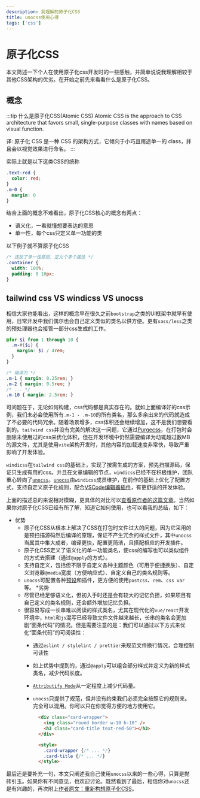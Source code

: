 ```yaml
---
description: 我理解的原子化CSS
title: unocss使用心得
tags: ['css']
---
```

# 原子化CSS

本文简述一下个人在使用原子化css开发时的一些感触，并简单说说我理解相较于其他CSS架构的优劣。在开始之前先来看看什么是原子化CSS。

## 概念

:::tip 什么是原子化CSS(Atomic CSS)
Atomic CSS is the approach to CSS architecture that favors small, single-purpose classes with names based on visual function.

译: 原子化 CSS 是一种 CSS 的架构方式，它倾向于小巧且用途单一的 class，并且会以视觉效果进行命名。
:::

实际上就是以下这类CSS的统称

```css
.text-red {
  color: red;
}
.m-0 {
  margin: 0
}
```

结合上面的概念不难看出，原子化CSS核心的概念有两点：

* 语义化，一看就懂想要表达的意思
* 单一性，每个css只定义单一功能的类

以下例子就不算原子化CSS

```css
/* 违反了单一性原则，定义个多个属性 */
.container {
  width: 100%;
  padding: 0 10px;
}
```

## tailwind css VS windicss VS unocss

相信大家也能看出，这样的概念早在很久之前`bootstrap`之类的UI框架中就早有使用，日常开发中我们偶尔也会自己定义类似的类名以供方便。更有`sass/less`之类的预处理器也会接管一部分css生成的工作。

```scss
@for $i from 1 through 10 {
  .m-#{$i} {
    margin: $i / 4rem;
  }
}

/* 编译为 */
.m-1 { margin: 0.25rem; }
.m-2 { margin: 0.5rem; }
/* ... */
.m-10 { margin: 2.5rem; }
```

可问题在于，无论如何构建，css代码都是真实存在的。就如上面编译好的css示例，我们未必会使用所有`.m-1 - .m-10`的所有类名，那么多余出来的代码就造成了不必要的代码冗余。随着场景增多，css体积还会继续增加，这不是我们想要看到的。`tailwind css`并没有完美的解决这一问题，它通过[Purgecss](https://purgecss.com/introduction.html)，在打包时会删除未使用过的css来优化体积，但在开发环境中仍然需要编译为动辄超过数MB的源文件，尤其是使用`vite`架构开发时，其他内容的加载速度非常快，导致严重影响了开发体验。

`windicss`在`tailwind css`的基础上，实现了按需生成的方案，预先扫描源码，保证只生成有用的css。并且在文章编辑的节点，`windicss`已经不在积极维护，团队重心转向了[`unocss`](https://windicss.org/posts/sunsetting.html)。[`unocss`](https://unocss.dev/guide/)由`windicss`成员维护，在前作的基础上优化了配置方式，支持自定义原子化规则，配合[VSCode编辑器插件](https://unocss.dev/integrations/vscode)，有更舒适的开发体验。

上面的描述总的来说相对模糊，更具体的对比可以[查看原作者的这篇文章](https://antfu.me/posts/reimagine-atomic-css-zh#%E4%BB%80%E4%B9%88%E6%98%AF%E5%8E%9F%E5%AD%90%E5%8C%96-css)。当然如果你对原子化CSS已经有所了解，知道它如何使用，也可以看我的总结，如下：

* 优势
  * 原子化CSS从根本上解决了CSS在打包时文件过大的问题，因为它采用的是预扫描源码然后编译的原理，保证不产生冗余的样式文件，其中`unocss`当属其中集大成者，编译更快，配置更简洁，且搭配相应的开发插件。
  * 原子化CSS定义了语义化的单一功能类名，使css的编写也可以类似组件的方式去搭建（通过`@apply`的方式）。
  * 支持自定义，包括但不限于自定义各种主题颜色（可用于便捷换肤）、自定义浏览器`@media`宽度（方便响应式）、自定义自己的类名规则等。
  * `unocss`可配置各种[预设](https://unocss.dev/presets/)和插件，更方便的使用`postcss`、`rem`、`css var`等。
*劣势
  * 尽管已经足够语义化，但初入手时还是会有较大的记忆负担，如果项目有自己定义的类名规则，还会额外增加记忆负担。
  * 很容易写成一长串难以阅读的样式类名，尤其在现代化的`vue/react`开发环境中，`html`和`js`混写已经导致文件文件越来越长，长串的类名会更加剧“面条代码”的情况。但是需要注意的是：<HighLightText msg="长串的类名并不是增加文件的体积。html文件体积增加但随之变化的是css文件大小的锐减。严格意义上，受影响的只有html文件的阅读性。" />我们可以通过以下方式来优化“面条代码”的可阅读性：
    * 通过`eslint / stylelint / prettier`来规范文件换行情况，合理控制可读性
    * 如上优势中提到的，通过`@apply`可以组合部分样式并定义为新的样式类名，减少代码长度。
    * [`Attributify Mode`](https://unocss.dev/presets/attributify#attributify-mode)从一定程度上减少代码量。
    * `unocss`只提供了规范，但并没有约束我们必须完全按照它的规则来。完全可以混用。你可以只在你觉得方便的地方使用它。

      ```html
        <div class="card-wrapper">
          <img class="round border w-10 h-10" />
          <h3 class="card-title text-red-50"></h3>
        </div>

        <style>
          .card-wrapper {/* ... */}
          .card-title {/* ... */}
        </style>
      ```

最后还是要补充一句，本文只阐述我自己使用`unocss`以来的一些心得，只算是抛砖引玉。如果你有不同意见，也欢迎讨论。既然看到了最后，相信你对`unocss`还是有兴趣的，再次附上[作者原文：重新构想原子化CSS](https://antfu.me/posts/reimagine-atomic-css-zh#%E4%BB%80%E4%B9%88%E6%98%AF%E5%8E%9F%E5%AD%90%E5%8C%96-css)。
